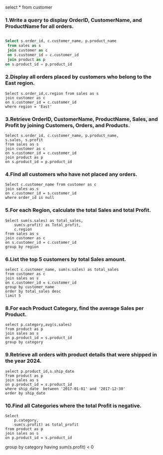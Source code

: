 
select * from customer 

### 1.Write a query to display OrderID, CustomerName, and ProductName for all orders.

```SQL

Select s.order_id, c.customer_name, p.product_name
 from sales as s
 join customer as c
 on s.customer_id = c.customer_id
 join product as p 
on s.product_id = p.product_id
```

### 2.Display all orders placed by customers who belong to the East region.
```
Select s.order_id,c.region from sales as s
join customer as c 
on s.customer_id = c.customer_id
where region = 'East'
```


### 3.Retrieve OrderID, CustomerName, ProductName, Sales, and Profit by joining Customers, Orders, and Products.
```
Select s.order_id, c.customer_name, p.product_name, 
s.sales, s.profit
from sales as s 
join customer as c
on s.customer_id = c.customer_id 
join product as p 
on s.product_id = p.product_id
```

### 4.Find all customers who have not placed any orders.
```
Select c.customer_name from customer as c
join sales as s
on c.customer_id = s.customer_id
where order_id is null
```
### 5.For each Region, calculate the total Sales and total Profit.
```
Select sum(s.sales) as total_sales,
	sum(s.profit) as Total_profit,
	c.region 
from sales as s 
join customer as c
on s.customer_id = c.customer_id 
group by region
```
### 6.List the top 5 customers by total Sales amount.
```
select c.customer_name, sum(s.sales) as total_sales
from customer as c
join sales as s
on c.customer_id = s.customer_id
group by customer_name
order by total_sales desc
limit 5
```


### 8.For each Product Category, find the average Sales per Product.
```
select p.category,avg(s.sales) 
from product as p 
join sales as s
on p.product_id = s.product_id
group by category
```

### 9.Retrieve all orders with product details that were shipped in the year 2024.
```
select p.product_id,s.ship_date
from product as p
join sales as s
on p.product_id = s.product_id 
where ship_date  between '2017-01-01' and '2017-12-30'
order by ship_date
```
### 10.Find all Categories where the total Profit is negative.
```
Select 
	p.category,
	sum(s.profit) as total_profit
from product as p 
join sales as s 
on p.product_id = s.product_id
```
group by category 
having sum(s.profit) < 0 
